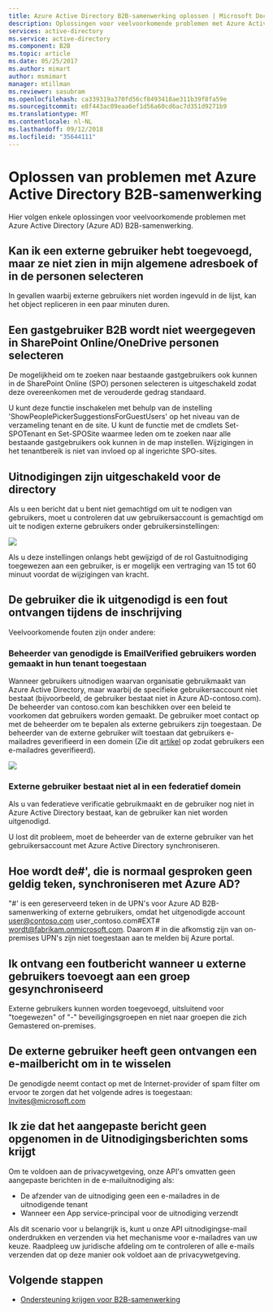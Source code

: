 ```yaml
---
title: Azure Active Directory B2B-samenwerking oplossen | Microsoft Docs
description: Oplossingen voor veelvoorkomende problemen met Azure Active Directory B2B-samenwerking
services: active-directory
ms.service: active-directory
ms.component: B2B
ms.topic: article
ms.date: 05/25/2017
ms.author: mimart
author: msmimart
manager: mtillman
ms.reviewer: sasubram
ms.openlocfilehash: ca339319a370fd56cf8493418ae311b39f8fa59e
ms.sourcegitcommit: e8f443ac09eaa6ef1d56a60cd6ac7d351d9271b9
ms.translationtype: MT
ms.contentlocale: nl-NL
ms.lasthandoff: 09/12/2018
ms.locfileid: "35644111"
---
```

# <a name="troubleshooting-azure-active-directory-b2b-collaboration"></a>Oplossen van problemen met Azure Active Directory B2B-samenwerking

Hier volgen enkele oplossingen voor veelvoorkomende problemen met Azure Active Directory (Azure AD) B2B-samenwerking.


## <a name="ive-added-an-external-user-but-do-not-see-them-in-my-global-address-book-or-in-the-people-picker"></a>Kan ik een externe gebruiker hebt toegevoegd, maar ze niet zien in mijn algemene adresboek of in de personen selecteren

In gevallen waarbij externe gebruikers niet worden ingevuld in de lijst, kan het object repliceren in een paar minuten duren.

## <a name="a-b2b-guest-user-is-not-showing-up-in-sharepoint-onlineonedrive-people-picker"></a>Een gastgebruiker B2B wordt niet weergegeven in SharePoint Online/OneDrive personen selecteren 
 
De mogelijkheid om te zoeken naar bestaande gastgebruikers ook kunnen in de SharePoint Online (SPO) personen selecteren is uitgeschakeld zodat deze overeenkomen met de verouderde gedrag standaard.

U kunt deze functie inschakelen met behulp van de instelling 'ShowPeoplePickerSuggestionsForGuestUsers' op het niveau van de verzameling tenant en de site. U kunt de functie met de cmdlets Set-SPOTenant en Set-SPOSite waarmee leden om te zoeken naar alle bestaande gastgebruikers ook kunnen in de map instellen. Wijzigingen in het tenantbereik is niet van invloed op al ingerichte SPO-sites.

## <a name="invitations-have-been-disabled-for-directory"></a>Uitnodigingen zijn uitgeschakeld voor de directory

Als u een bericht dat u bent niet gemachtigd om uit te nodigen van gebruikers, moet u controleren dat uw gebruikersaccount is gemachtigd om uit te nodigen externe gebruikers onder gebruikersinstellingen:

![](media/troubleshoot/external-user-settings.png)

Als u deze instellingen onlangs hebt gewijzigd of de rol Gastuitnodiging toegewezen aan een gebruiker, is er mogelijk een vertraging van 15 tot 60 minuut voordat de wijzigingen van kracht.

## <a name="the-user-that-i-invited-is-receiving-an-error-during-redemption"></a>De gebruiker die ik uitgenodigd is een fout ontvangen tijdens de inschrijving

Veelvoorkomende fouten zijn onder andere:

### <a name="invitees-admin-has-disallowed-emailverified-users-from-being-created-in-their-tenant"></a>Beheerder van genodigde is EmailVerified gebruikers worden gemaakt in hun tenant toegestaan

Wanneer gebruikers uitnodigen waarvan organisatie gebruikmaakt van Azure Active Directory, maar waarbij de specifieke gebruikersaccount niet bestaat (bijvoorbeeld, de gebruiker bestaat niet in Azure AD-contoso.com). De beheerder van contoso.com kan beschikken over een beleid te voorkomen dat gebruikers worden gemaakt. De gebruiker moet contact op met de beheerder om te bepalen als externe gebruikers zijn toegestaan. De beheerder van de externe gebruiker wilt toestaan dat gebruikers e-mailadres geverifieerd in een domein (Zie dit [artikel](/powershell/module/msonline/set-msolcompanysettings?view=azureadps-1.0) op zodat gebruikers een e-mailadres geverifieerd).

![](media/troubleshoot/allow-email-verified-users.png)

### <a name="external-user-does-not-exist-already-in-a-federated-domain"></a>Externe gebruiker bestaat niet al in een federatief domein

Als u van federatieve verificatie gebruikmaakt en de gebruiker nog niet in Azure Active Directory bestaat, kan de gebruiker kan niet worden uitgenodigd.

U lost dit probleem, moet de beheerder van de externe gebruiker van het gebruikersaccount met Azure Active Directory synchroniseren.

## <a name="how-does--which-is-not-normally-a-valid-character-sync-with-azure-ad"></a>Hoe wordt de\#', die is normaal gesproken geen geldig teken, synchroniseren met Azure AD?

"\#' is een gereserveerd teken in de UPN's voor Azure AD B2B-samenwerking of externe gebruikers, omdat het uitgenodigde account user@contoso.com user_contoso.com#EXT# wordt@fabrikam.onmicrosoft.com. Daarom \# in die afkomstig zijn van on-premises UPN's zijn niet toegestaan aan te melden bij Azure portal. 

## <a name="i-receive-an-error-when-adding-external-users-to-a-synchronized-group"></a>Ik ontvang een foutbericht wanneer u externe gebruikers toevoegt aan een groep gesynchroniseerd

Externe gebruikers kunnen worden toegevoegd, uitsluitend voor "toegewezen" of "-" beveiligingsgroepen en niet naar groepen die zich Gemastered on-premises.

## <a name="my-external-user-did-not-receive-an-email-to-redeem"></a>De externe gebruiker heeft geen ontvangen een e-mailbericht om in te wisselen

De genodigde neemt contact op met de Internet-provider of spam filter om ervoor te zorgen dat het volgende adres is toegestaan: Invites@microsoft.com

## <a name="i-notice-that-the-custom-message-does-not-get-included-with-invitation-messages-at-times"></a>Ik zie dat het aangepaste bericht geen opgenomen in de Uitnodigingsberichten soms krijgt

Om te voldoen aan de privacywetgeving, onze API's omvatten geen aangepaste berichten in de e-mailuitnodiging als:

- De afzender van de uitnodiging geen een e-mailadres in de uitnodigende tenant
- Wanneer een App service-principal voor de uitnodiging verzendt

Als dit scenario voor u belangrijk is, kunt u onze API uitnodigingse-mail onderdrukken en verzenden via het mechanisme voor e-mailadres van uw keuze. Raadpleeg uw juridische afdeling om te controleren of alle e-mails verzenden dat op deze manier ook voldoet aan de privacywetgeving.

## <a name="next-steps"></a>Volgende stappen

- [Ondersteuning krijgen voor B2B-samenwerking](get-support.md)
